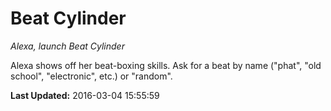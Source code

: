 # Beat Cylinder
*Alexa, launch Beat Cylinder*

Alexa shows off her beat-boxing skills.  Ask for a beat by name ("phat", "old school", "electronic", etc.) or "random".

**Last Updated:** 2016-03-04 15:55:59